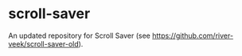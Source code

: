 # scroll-saver
An updated repository for Scroll Saver (see https://github.com/river-veek/scroll-saver-old).
